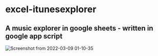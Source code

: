 # excel-itunesexplorer
## A music explorer in google sheets - written in google app script

![Screenshot from 2022-03-09 01-10-35](https://user-images.githubusercontent.com/33419526/157312685-aaea6a16-d93c-4f10-8c11-d5d07dbad32c.png)
